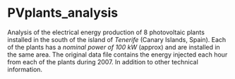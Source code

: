 # PVplants_analysis
Analysis of the electrical energy production of 8 photovoltaic plants installed in the south of the island of *Tenerife* (Canary Islands, Spain).
Each of the plants has a *nominal power of 100 kW* (approx) and are installed in the same area.
The original data file contains the energy injected each hour from each of the plants during 2007. In addition to other technical information.
